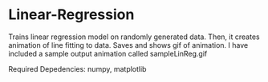 # Linear-Regression

Trains linear regression model on randomly generated data. Then, it creates animation of line fitting to data. Saves and shows gif of animation. I have included a sample output animation called sampleLinReg.gif  

Required Depedencies: numpy, matplotlib
